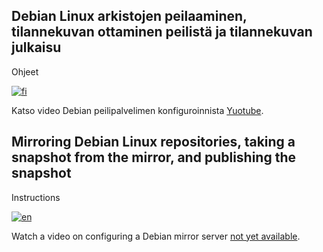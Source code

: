 ## Debian Linux arkistojen peilaaminen, tilannekuvan ottaminen peilistä ja tilannekuvan julkaisu

Ohjeet

[![fi](https://img.shields.io/badge/lang-FI-blue.svg)](https://github.com/idumdidum/Linux_mirror-snapshot-and-publish/blob/main/Debian/README_fi.md)

Katso video Debian peilipalvelimen konfiguroinnista [Yuotube](https://www.youtube.com/watch?v=lQh-pN2H7qQ).

## Mirroring Debian Linux repositories, taking a snapshot from the mirror, and publishing the snapshot

Instructions

[![en](https://img.shields.io/badge/lang-EN-white.svg)](https://github.com/idumdidum/Linux_mirror-snapshot-and-publish/blob/main/Debian/README_en.md)

Watch a video on configuring a Debian mirror server [not yet available]().

